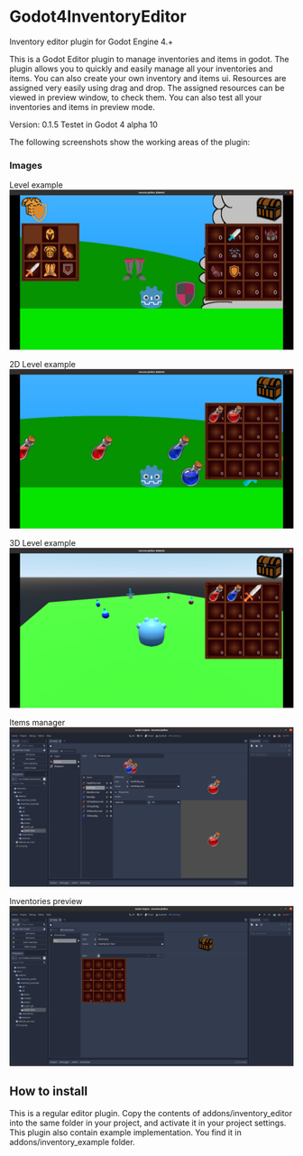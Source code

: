 # Godot4InventoryEditor
Inventory editor plugin for Godot Engine 4.+ 

This is a Godot Editor plugin to manage inventories and items in godot. The plugin allows you to quickly and easily manage all your inventories and items. You can also create your own inventory and items ui. Resources are assigned very easily using drag and drop. The assigned resources can be viewed in preview window, to check them. You can also test all your inventories and items in preview mode.

Version: 0.1.5 Testet in Godot 4 alpha 10

The following screenshots show the working areas of the plugin:

### Images
Level example
![2D Level example](https://raw.githubusercontent.com/VP-GAMES/InventoryEditor/main/.github/images/level.png)

2D Level example
![2D Level example](https://raw.githubusercontent.com/VP-GAMES/InventoryEditor/main/.github/images/level2d.png)

3D Level example
![3D Level example](https://raw.githubusercontent.com/VP-GAMES/InventoryEditor/main/.github/images/level3d.png)

Items manager
![Items manager](https://raw.githubusercontent.com/VP-GAMES/InventoryEditor/main/.github/images/items.png)

Inventories preview
![Inventories preview](https://raw.githubusercontent.com/VP-GAMES/InventoryEditor/main/.github/images/inventories.png)

How to install
-----------------

This is a regular editor plugin. Copy the contents of addons/inventory_editor into the same folder in your project, and activate it in your project settings.
This plugin also contain example implementation. You find it in addons/inventory_example folder.
